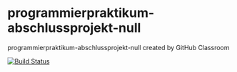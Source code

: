 # programmierpraktikum-abschlussprojekt-null
programmierpraktikum-abschlussprojekt-null created by GitHub Classroom



[![Build Status](https://travis-ci.org/ProPra16/programmierpraktikum-abschlussprojekt-null.svg?branch=master)](https://travis-ci.org/ProPra16/programmierpraktikum-abschlussprojekt-null)

